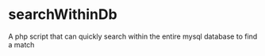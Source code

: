 searchWithinDb
==============

A php script that can quickly search within the entire mysql database to find a match
